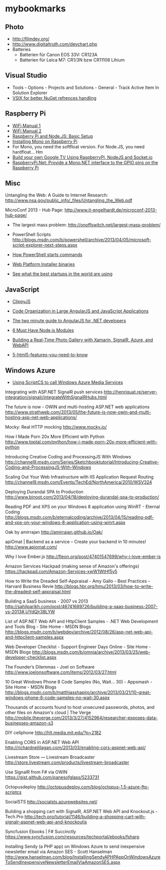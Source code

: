 mybookmarks
===========



Photo
------

- http://filmdev.org/
- http://www.digitaltruth.com/devchart.php
- Batteries
  - Batterien für Canon EOS 33V: CR123A
  - Batterien für Leica M7: CR1/3N bzw CR11108 Lihium

Visual Studio
-------------

- Tools - Options - Projects and Solutions - General - Track Active Item In Solution Explorer
- [VSIX for better NuGet refrences handling](http://visualstudiogallery.msdn.microsoft.com/e8d1fcad-5fa5-4353-ba9c-90f4b6a68154)


Raspberry Pi
----
- [WiFi Manual 1](http://pingbin.com/2012/12/setup-wifi-raspberry-pi/)
- [WiFi Manual 2](http://kerneldriver.wordpress.com/2012/10/21/configuring-wpa2-using-wpa_supplicant-on-the-raspberry-pi/)
- [Raspberry Pi and Node.JS: Basic Setup](http://blog.rueedlinger.ch/2013/03/raspberry-pi-and-nodejs-basic-setup/)
- [Installing Mono on Raspberry Pi](http://www.raspberry-sharp.org/eric-bezine/2012/10/mono-framework/installing-mono-raspberry-pi/)
- For Mono, you need the softfloat version. For Node.JS, you need hardfloat... Hm
- [Build your own Google TV Using RaspberryPi, NodeJS and Socket.io](http://blog.donaldderek.com/2013/06/build-your-own-google-tv-using-raspberrypi-nodejs-and-socket-io/)
- [RaspberryPi.Net: Provide a Mono.NET interface to the GPIO pins on the Raspberry Pi](https://github.com/cypherkey/RaspberryPi.Net)


Misc
----

Untangling the Web: A Guide to Internet Research: http://www.nsa.gov/public_info/_files/Untangling_the_Web.pdf

MicroConf 2013 - Hub Page: http://www.it-engelhardt.de/microconf-2013-hub-page/



- The largest mass problem: http://onoffswitch.net/largest-mass-problem/

- PowerShell Scripts http://blogs.msdn.com/b/powershell/archive/2013/04/05/microsoft-script-explorer-next-steps.aspx


- [How PowerShell starts commands](http://social.technet.microsoft.com/wiki/contents/articles/7703.powershell-running-executables.aspx#Invoke-Command_ICM)
- [Web Platform Installer binaries](http://www.iis.net/learn/install/web-platform-installer/web-platform-installer-v4-command-line-webpicmdexe-rtw-release)



- [See what the best startups in the world are using](http://leanstack.io/cloudstacks/)

JavaScript
----------

- [ClippyJS](https://www.smore.com/clippy-js)
- [Code Organization in Large AngularJS and JavaScript Applications](http://cliffmeyers.com/blog/2013/4/21/code-organization-angularjs-javascript)
- [The two minute guide to AngularJS for .NET developers](http://henriquat.re/intro/angular/angularjsForDotNetDevelopers.html)
- [6 Must Have Node.js Modules](http://blog.nodejitsu.com/6-must-have-nodejs-modules)


- [Building a Real-Time Photo Gallery with Xamarin, SignalR, Azure, and WebAPI](http://www.gregshackles.com/2013/05/building-a-real-time-photo-gallery-with-xamarin-signalr-azure-and-webapi/)
- [5-html5-features-you-need-to-know](http://daker.me/2013/05/5-html5-features-you-need-to-know.html)

Windows Azure
-------------

- [Using ScriptCS to call Windows Azure Media Services](https://github.com/ejadib/scriptcs-azuremediaservices/)




Integrating with ASP.NET SignalR push services
http://henriquat.re/server-integration/signalr/integrateWithSignalRHubs.html

The future is now - OWIN and multi-hosting ASP.NET web applications
http://www.strathweb.com/2013/05/the-future-is-now-owin-and-multi-hosting-asp-net-web-applications/

Mocky: Real HTTP mocking
http://www.mocky.io/

How I Made Porn 20x More Efficient with Python
http://www.toptal.com/python/how-i-made-porn-20x-more-efficient-with-python

Introducing Creative Coding and ProcessingJS With Windows
http://channel9.msdn.com/Series/Sketchbooktutorial/Introducing-Creative-Coding-and-ProcessingJS-With-Windows

Scaling Out Your Web Infrastructure with IIS Application Request Routing
http://channel9.msdn.com/Events/TechEd/NorthAmerica/2010/WSV324

Deploying Durandal SPA to Production
http://www.binoot.com/2013/04/18/deploying-durandal-spa-to-production/

Reading PDF and XPS on your Windows 8 application using WinRT - Eternal Coding
http://blogs.msdn.com/b/eternalcoding/archive/2013/04/15/reading-pdf-and-xps-on-your-windows-8-application-using-winrt.aspx

Oak by amirrajan
http://amirrajan.github.io/Oak/

apiOmat | Backend as a service – Create your backend in 10 minutes!
http://www.apiomat.com/

Why I love Ember.js 
http://fleon.org/post/47401547699/why-i-love-ember-js

Amazon Services Hackpad (making sense of Amazon's offerings) 
https://hackpad.com/Amazon-Services-xwW1WtHf5y5


How to Write the Dreaded Self-Appraisal - Amy Gallo - Best Practices - Harvard Business Revie
http://blogs.hbr.org/hmu/2013/03/how-to-write-the-dreaded-self-appraisal.html

Building a SaaS business - 2007 vs 2013
http://sahilparikh.com/post/46741689726/building-a-saas-business-2007-vs-2013#.UYdQIr38LYW

List of ASP.NET Web API and HttpClient Samples - .NET Web Development and Tools Blog - Site Home - MSDN Blogs
http://blogs.msdn.com/b/webdev/archive/2012/08/26/asp-net-web-api-and-httpclient-samples.aspx

Web Developer Checklist - Support Engineer Days Online - Site Home - MSDN Blogs
http://blogs.msdn.com/b/omnia/archive/2013/03/25/web-developer-checklist.aspx

The Founder’s Dilemmas - Joel on Software
http://www.joelonsoftware.com/items/2012/03/27.html

10 Great Windows Phone 8 Code Samples (No, Wait… 30) - Appsmash - Site Home - MSDN Blogs
http://blogs.msdn.com/b/matthiasshapiro/archive/2013/03/21/10-great-windows-phone-8-code-samples-no-wait-30.aspx

Thousands of accounts found to host unsecured passwords, photos, and other files on Amazon's cloud | The Verge
http://mobile.theverge.com/2013/3/27/4152964/researcher-exposes-data-businesses-amazon-s3

DIY cellphone
http://hlt.media.mit.edu/?p=2182

Enabling CORS in ASP.NET Web API
http://richardneililagan.com/2013/03/enabling-cors-aspnet-web-api/

Livestream Store — Livestream Broadcaster
http://store.livestream.com/products/livestream-broadcaster

Use SignalR from F# via OWIN
https://gist.github.com/panesofglass/5233731

Octopusdeploy
http://octopusdeploy.com/blog/octopus-1.5-azure-ftp-scriptcs

SocialSTS
http://socialsts.azurewebsites.net/

Building a shopping cart with SignalR, ASP.NET Web API and Knockout.js - Tech.Pro
http://tech.pro/tutorial/1146/building-a-shopping-cart-with-signalr-aspnet-web-api-and-knockoutjs

Syncfusion Ebooks | F# Succinctly
https://www.syncfusion.com/resources/techportal/ebooks/fsharp

Installing Sendy (a PHP app) on Windows Azure to send inexpensive newsletter email via Amazon SES - Scott Hanselman
http://www.hanselman.com/blog/InstallingSendyAPHPAppOnWindowsAzureToSendInexpensiveNewsletterEmailViaAmazonSES.aspx



